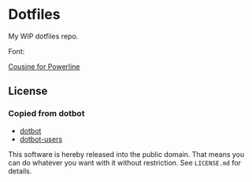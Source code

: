 Dotfiles
========

My WIP dotfiles repo.

Font: 


[Cousine for Powerline](https://github.com/powerline/fonts/tree/master/Cousine)


License
-------

### Copied from dotbot

* [dotbot](https://github.com/anishathalye/dotbot)
* [dotbot-users](https://github.com/anishathalye/dotbot/wiki/List-of-Dotbot-Users)

This software is hereby released into the public domain. That means you can do
whatever you want with it without restriction. See `LICENSE.md` for details.
